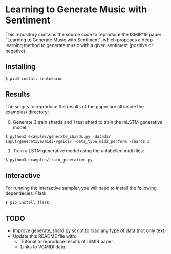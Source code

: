 # Learning to Generate Music with Sentiment

This repository contains the source code to reproduce the ISMIR'19 paper "Learning to Generate Music with Sentiment", which proposes a deep learning method to generate music with a given sentiment (positive or negative).

## Installing

```
$ pip3 install sentneuron
```

## Results

The scripts to reproduce the results of the paper are all inside the examples/ directory:

0. Generate 3 train shards and 1 test shard to train the mLSTM generative model:
```
$ python3 examples/generate_shards.py -datadir input/generative/midi/vgmidi/ -data_type midi_perform -shards 3

```
1. Train a LSTM generative model using the unlabelled midi files:
```
$ python3 examples/train_generative.py
```

## Interactive

For running the interactive sampler, you will need to install the following dependecies: Flask

```
$ pip install flask
```

## TODO

- Improve generate_shard.py script to load any type of data (not only text)
- Update this README file with:
  - Tutorial to reproduce results of ISMIR paper.
  - Links to VGMIDI data.
